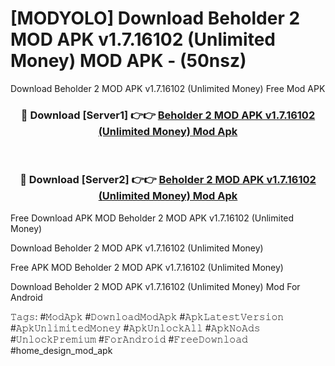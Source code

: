 # [MODYOLO] Download Beholder 2 MOD APK v1.7.16102 (Unlimited Money) MOD APK - (50nsz)
Download Beholder 2 MOD APK v1.7.16102 (Unlimited Money) Free Mod APK

<div align="center">
<h3>🔴 Download [Server1] 👉👉 <a href="https://apk-comot.site?title=Beholder_2_MOD_APK_v1.7.16102_(Unlimited_Money)">Beholder 2 MOD APK v1.7.16102 (Unlimited Money) Mod Apk</a></h3><br>

<h3>🔴 Download [Server2] 👉👉 <a href="https://apk-comot.site?title=Beholder_2_MOD_APK_v1.7.16102_(Unlimited_Money)">Beholder 2 MOD APK v1.7.16102 (Unlimited Money) Mod Apk</a></h3>
</div>


Free Download APK MOD Beholder 2 MOD APK v1.7.16102 (Unlimited Money)

Download Beholder 2 MOD APK v1.7.16102 (Unlimited Money) 

Free APK MOD Beholder 2 MOD APK v1.7.16102 (Unlimited Money) 

Download Beholder 2 MOD APK v1.7.16102 (Unlimited Money) Mod For Android

𝚃𝚊𝚐𝚜: #𝙼𝚘𝚍𝙰𝚙𝚔 #𝙳𝚘𝚠𝚗𝚕𝚘𝚊𝚍𝙼𝚘𝚍𝙰𝚙𝚔 #𝙰𝚙𝚔𝙻𝚊𝚝𝚎𝚜𝚝𝚅𝚎𝚛𝚜𝚒𝚘𝚗 #𝙰𝚙𝚔𝚄𝚗𝚕𝚒𝚖𝚒𝚝𝚎𝚍𝙼𝚘𝚗𝚎𝚢 #𝙰𝚙𝚔𝚄𝚗𝚕𝚘𝚌𝚔𝙰𝚕𝚕 #𝙰𝚙𝚔𝙽𝚘𝙰𝚍𝚜 #𝚄𝚗𝚕𝚘𝚌𝚔𝙿𝚛𝚎𝚖𝚒𝚞𝚖 #𝙵𝚘𝚛𝙰𝚗𝚍𝚛𝚘𝚒𝚍 #𝙵𝚛𝚎𝚎𝙳𝚘𝚠𝚗𝚕𝚘𝚊𝚍 #home_design_mod_apk
